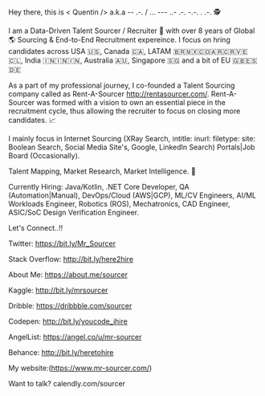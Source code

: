 Hey there, this is < Quentin /> a.k.a -- .-. / ... --- ..- .-. -.-. . .-. 🕵️

I am a Data-Driven Talent Sourcer / Recruiter 🎯 with over 8 years of Global 🌎 Sourcing & End-to-End Recruitment expereince. I focus on hring candidates across USA 🇺🇸, Canada 🇨🇦, LATAM 🇧🇷🇲🇽🇨🇴🇦🇷🇨🇷🇻🇪🇨🇱, India 🇮🇳🇮🇳🇮🇳, Australia 🇦🇺, Singapore 🇸🇬 and a bit of EU 🇬🇧🇪🇸🇩🇪

As a part of my professional journey, I co-founded a Talent Sourcing company called as Rent-A-Sourcer http://rentasourcer.com/. Rent-A-Sourcer was formed with a vision to own an essential piece in the recruitment cycle, thus allowing the recruiter to focus on closing more candidates. 📈

I mainly focus in Internet Sourcing (XRay Search, intitle: inurl: filetype: site: Boolean Search, Social Media Site's, Google, LinkedIn Search) Portals|Job Board (Occasionally).

Talent Mapping, Market Research, Market Intelligence. 🧠

Currently Hiring: Java/Kotlin, .NET Core Developer, QA (Automation|Manual), DevOps/Cloud (AWS|GCP), ML/CV Engineers, AI/ML Workloads Engineer, Robotics (ROS), Mechatronics, CAD Engineer, ASIC/SoC Design Verification Engineer.

Let's Connect..!!

Twitter: https://bit.ly/Mr_Sourcer

Stack Overflow: http://bit.ly/here2hire

About Me: https://about.me/sourcer

Kaggle: http://bit.ly/mrsourcer

Dribble: https://dribbble.com/sourcer

Codepen: http://bit.ly/youcode_ihire

AngelList: https://angel.co/u/mr-sourcer

Behance: http://bit.ly/heretohire

My website:(https://www.mr-sourcer.com/)

Want to talk? calendly.com/sourcer
